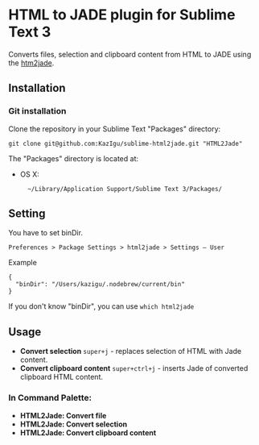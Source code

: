 # HTML to JADE plugin for Sublime Text 3

Converts files, selection and clipboard content from HTML to JADE using the [htm2jade](https://github.com/donpark/html2jade).

## Installation

### Git installation

Clone the repository in your Sublime Text "Packages" directory:

    git clone git@github.com:KazIgu/sublime-html2jade.git "HTML2Jade"

The "Packages" directory is located at:

* OS X:

        ~/Library/Application Support/Sublime Text 3/Packages/

## Setting

You have to set binDir.

`Preferences > Package Settings > html2jade > Settings – User`

Example

    {
      "binDir": "/Users/kazigu/.nodebrew/current/bin"
    }

If you don't know "binDir", you can use `which html2jade`


## Usage

* **Convert selection** `super+j` - replaces selection of HTML with Jade content.
* **Convert clipboard content** `super+ctrl+j` - inserts Jade of converted clipboard HTML content.


### In Command Palette:

* **HTML2Jade: Convert file**
* **HTML2Jade: Convert selection**
* **HTML2Jade: Convert clipboard content**